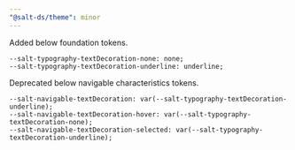```yaml
---
"@salt-ds/theme": minor
---
```


Added below foundation tokens.

```
--salt-typography-textDecoration-none: none;
--salt-typography-textDecoration-underline: underline;
```

Deprecated below navigable characteristics tokens.

```
--salt-navigable-textDecoration: var(--salt-typography-textDecoration-underline);
--salt-navigable-textDecoration-hover: var(--salt-typography-textDecoration-none);
--salt-navigable-textDecoration-selected: var(--salt-typography-textDecoration-underline);
```
